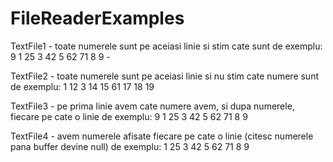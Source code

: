 # FileReaderExamples
TextFile1 - toate numerele sunt pe aceiasi linie si  stim cate sunt 
de exemplu: 
9 1 25 3 42 5 62 71 8 9 - 

TextFile2 - toate numerele sunt pe aceiasi linie si nu stim cate numere sunt 
de exemplu: 
1 12 3 14 15 61 17 18 19

TextFile3 - pe prima linie avem cate numere avem, si dupa numerele, fiecare pe cate o linie
de exemplu: 
9
1 
25 
3 
42
5 
62 
71 
8 
9


TextFile4 - avem numerele afisate fiecare pe cate o linie (citesc numerele pana buffer devine null)
de exemplu: 
1 
25 
3 
42
5 
62 
71 
8 
9
